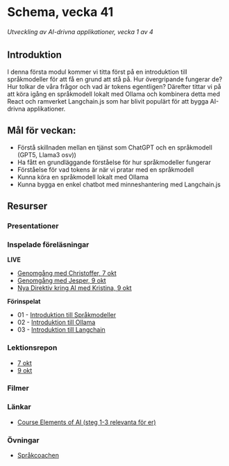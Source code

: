 # Schema, vecka 41
###### Utveckling av AI-drivna applikationer, vecka 1 av 4

## Introduktion

I denna första modul kommer vi titta först på en introduktion till språkmodeller för att få en grund att stå på. Hur övergripande fungerar de? Hur tolkar de våra frågor och vad är tokens egentligen? Därefter tittar vi på att köra igång en språkmodell lokalt med Ollama och kombinera detta med React och ramverket Langchain.js som har blivit populärt för att bygga AI-drivna applikationer.


## Mål för veckan:

* Förstå skillnaden mellan en tjänst som ChatGPT och en språkmodell (GPT5, Llama3 osv))
* Ha fått en grundläggande förståelse för hur språkmodeller fungerar
* Förståelse för vad tokens är när vi pratar med en språkmodell
* Kunna köra en språkmodell lokalt med Ollama
* Kunna bygga en enkel chatbot med minneshantering med Langchain.js

## Resurser

### Presentationer


### Inspelade föreläsningar

**LIVE**

* [Genomgång med Christoffer, 7 okt](https://funet.sharepoint.com/:v:/s/FrontendutvecklareYH-Fe24Distans/EYF9P5ccBPBEg13_JBCqMxEBQOvMQ-KXIm80aLHnjk8qcg?e=1zunbP)
* [Genomgång med Jesper, 9 okt](https://funet.sharepoint.com/:v:/s/FrontendutvecklareYH-Fe24Karlstad-Arvika/EUJi-vhzeb9OomBCEj3avpQBGj2N0ebcPFckMk6_DuYLdQ?e=8c1AvH)
* [Nya Direktiv kring AI med Kristina, 9 okt](https://funet.sharepoint.com/:v:/s/FrontendutvecklareYH-Fe24Karlstad-Arvika/EUE4DA7q2bBLvVIKCxccEuMBMo_PIKzTMHAlArl-WxQy4Q?e=RWKes3)

**Förinspelat**

* 01 - [Introduktion till Språkmodeller](https://vimeo.com/1122239243/8379069134)
* 02 - [Introduktion till Ollama](https://vimeo.com/1123227123/7994dc9516)
* 03 - [Introduktion till Langchain](https://vimeo.com/1123227219/ea9448fbc5)


### Lektionsrepon

* [7 okt](https://github.com/FE24-Utveckling-av-AI-drivna-appar/live-7-oktober)
* [9 okt](https://github.com/fu-ai-fe24/week-41-lecture-9-okt)

### Filmer


### Länkar

* [Course Elements of AI (steg 1-3 relevanta för er)](https://course.elementsofai.com/)

### Övningar 

* [Språkcoachen](https://github.com/fu-ai-fe24/week-41-exercise-sprakcoachen/tree/main)
